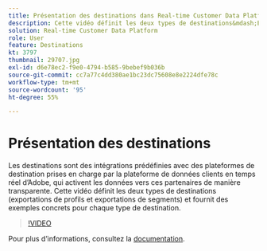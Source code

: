 ```yaml
---
title: Présentation des destinations dans Real-time Customer Data Platform d’Adobe (RTCDP)
description: Cette vidéo définit les deux types de destinations&mdash;Exportations de profils et Exports de segments&mdash;et fournit des exemples/cas d’utilisation pour chaque type de destination.
solution: Real-time Customer Data Platform
role: User
feature: Destinations
kt: 3797
thumbnail: 29707.jpg
exl-id: d6e78ec2-f9e0-4794-b585-9bebef9b036b
source-git-commit: cc7a77c4dd380ae1bc23dc75608e8e2224dfe78c
workflow-type: tm+mt
source-wordcount: '95'
ht-degree: 55%

---
```


# Présentation des destinations

Les destinations sont des intégrations prédéfinies avec des plateformes de destination prises en charge par la plateforme de données clients en temps réel d’Adobe, qui activent les données vers ces partenaires de manière transparente. Cette vidéo définit les deux types de destinations (exportations de profils et exportations de segments) et fournit des exemples concrets pour chaque type de destination.

>[!VIDEO](https://video.tv.adobe.com/v/29707?quality=12&learn=on)

Pour plus dʼinformations, consultez la [documentation](https://experienceleague.adobe.com/docs/experience-platform/rtcdp/destinations/destinations-overview.html).

